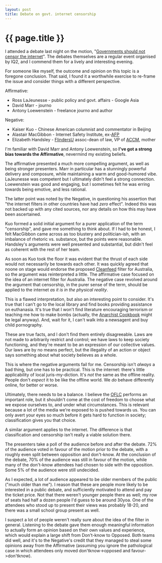```yaml
---
layout: post
title: Debate on govt. internet censorship
---
```


# {{ page.title }}

I attended a debate last night on the motion, "[Governments should not censor the internet](http://iq2oz.com/events/event-details/2010-series-sydney/04-may.php)". The debates themselves are a regular event organised by IQ2, and I commend them for a lively and interesting evening.

For someone like myself, the outcome and opinion on this topic is a foregone conclusion. That said, I found it a worthwhile exercise to re-frame the issue and consider things with a different perspective.

Affirmative:

 * Ross LaJeunesse - public policy and govt. affairs - Google Asia
 * David Marr - journo
 * Antony Loewenstein - freelance journo and author

Negative:

 * Kaiser Kuo - Chinese American columnist and commentator in Beijing
 * Alastair MacGibbon - Internet Safety Institute, ex-[AFP](http://www.afp.gov.au/)
 * Elizabeth Handsley - [FlindersU](http://flinders.edu.au/) assoc-dean of law, VP of [ACCM](http://www.youngmedia.org.au/), mother

I'm familiar with David Marr and Antony Loewenstein, so **I've got a strong bias towards the Affirmative**, nevermind my existing beliefs.

The affirmative presented a much more compelling argument, as well as being stronger presenters. Marr in particular has a stunningly powerful delivery and composure, while maintaining a warm and good-humored vibe. LaJeunesse was competent but I ultimately didn't feel a strong connection. Loewenstein was good and engaging, but I sometimes felt he was erring towards being emotive, and less rational.

The latter point was noted by the Negative, in questioning his assertion that "the internet filters in other countries have had *zero* effect". Indeed this was not backed up with any cited sources, nor any details on how this may have been ascertained.

Kuo formed a solid initial argument for a purer application of the term "censorship", and gave me something to think about. If I had to be honest, I felt MacGibbon came across as too blustery and politician-ish, with an imbalance of rhetoric vs. substance, but the points were reasonable. Handsley's arguments were well presented and substantial, but didn't feel as coherent with the rest of her team.

As soon as Kuo took the floor it was evident that the thrust of each side would not necessarily be towards each other. It was quickly agreed that noone on stage would endorse the proposed [Cleanfeed](http://en.wikipedia.org/wiki/Cleanfeed_%28content_blocking_system%29) filter for Australia, so the argument was reinterpreted a little. The affirmative case focused on the idea of an internet filter for Australia. The negative case revolved around the argument that censorship, in the purer sense of the term, should be applied to the internet *as it is in the physical reality*.

This is a flawed interpretation, but also an interesting point to consider. It's true that I can't go to the local library and find books providing assistance on euthanasia. It's true that I won't find literature encouraging terrorism or teaching me how to make bombs (actually, the [Anarchist Cookbook](http://en.wikipedia.org/wiki/The_Anarchist_Cookbook) might be legal anyway). And, wait for it, I can't walk into a newsagent and buy child pornography.

These are true facts, and I don't find them entirely disagreeable. Laws are not made to arbitrarily restrict and control; we have laws to keep society functioning, and they're meant to be an expression of our collective values. Our laws are by no means perfect, but the illegality of an action or object says something about what society believes as a whole.

This is where the negative arguments fail for me. Censorship isn't *always* a bad thing, but one has to be practical. This is the internet: there's little applicability of local juris-my-diction. It's *not* the same as the offline reality. People don't *expect* it to be like the offline world. We *do* behave differently online, for better or worse.

Ultimately, there needs to be a balance. I believe the [OFLC](http://www.classification.gov.au/) performs an important role, but it shouldn't come at the cost of freedom to choose what we expose ourselves to, and under what circumstances. This is relevant because a lot of the media we're exposed to is pushed towards us. You can only avert your eyes so much before it gets hard to function in society; classification gives you that choice.

A similar argument applies to the internet. The difference is that classification and censorship isn't really a viable solution there.

The presenters take a poll of the audience before and after the debate. 72% of the audience voted in favour of the motion prior to the debate, with a roughly even split between opposition and don't-know. At the conclusion of the debate, 70% of the audience was still in favour of the motion, while many of the don't-know attendees had chosen to side with the opposition. Some 5% of the audience were still undecided.

As I expected, a lot of audience appeared to be older members of the public ("much older than me"). I reason that these are people more likely to be interested in a public debate, and sufficiently motivated to attend and pay the ticket price. Not that there weren't younger people there as well; my row of seats had half a dozen people I'd guess to be around 30yoa. One of the attendees who stood up to present their views was probably 18-20, and there was a small school group present as well.

I suspect a lot of people weren't really sure about the idea of the filter in general. Listening to the debate gave them enough meaningful information to actually form an opinion based on their own values and experience, which would explain a large shift from Don't-know to Opposed. Both teams did well, and it's to the Negative's credit that they managed to steal some opinions away from the Affirmative (assuming you ignore the pathological case in which attendees only moved don'tknow->opposed and favour->don'tknow).
